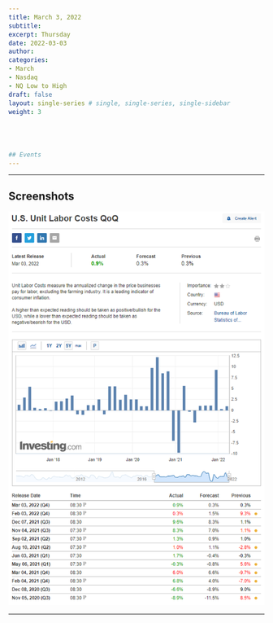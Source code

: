 ```yaml
---
title: March 3, 2022
subtitle: 
excerpt: Thursday
date: 2022-03-03
author: 
categories:
- March
- Nasdaq
- NQ Low to High
draft: false
layout: single-series # single, single-series, single-sidebar
weight: 3




## Events
---
```




---

## Screenshots



![screen shot](20220303_000046.png)

---


